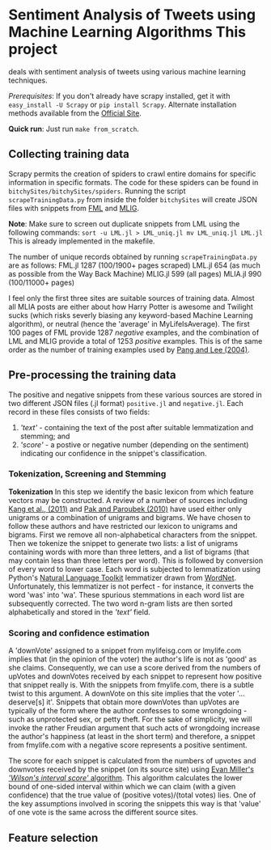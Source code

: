 # Sentiment Analysis of Tweets using Machine Learning Algorithms This project
deals with sentiment analysis of tweets using various machine learning
techniques.

_Prerequisites_: If you don't already have scrapy installed, get it with
`easy_install -U Scrapy` or `pip install Scrapy`.  Alternate installation
methods available from the [Official Site](scrapy.org/download).

**Quick run**: Just run `make from_scratch`.

## Collecting training data

Scrapy permits the creation of spiders to crawl entire domains for specific
information in specific formats. The code for these spiders can be found in
`bitchySites/bitchySites/spiders`.  Running the script `scrapeTrainingData.py`
from inside the folder `bitchySites` will create JSON files with snippets from
[FML](fmylife.com) and [MLIG](mylifeisg.com). 

**Note**: Make sure to screen out duplicate snippets from LML using the
following commands: `sort -u LML.jl > LML_uniq.jl mv LML_uniq.jl LML.jl` This
is already implemented in the makefile.

The number of unique records obtained by running `scrapeTrainingData.py` are as
follows: FML.jl  1287 (100/1900+ pages scraped) LML.jl  654  (as much as
possible from the Way Back Machine) MLIG.jl 599  (all pages) MLIA.jl 990
(100/11000+ pages)

I feel only the first three sites are suitable sources of training data. Almost
all MLIA posts are either about how Harry Potter is awesome and Twilight sucks
(which risks severly biasing any keyword-based Machine Learning algorithm), or
neutral (hence the 'average' in MyLifeIsAverage).  The first 100 pages of FML
provide 1287 _negative_ examples, and the combination of LML and MLIG provide a
total of 1253 _positive_ examples. This is of the same order as the number of
training examples used by [Pang and Lee
(2004)](dx.doi.org/10.3115/1218955.1218990).

## Pre-processing the training data
The positive and negative snippets from these various sources are stored in two
different JSON files (.jl format) `positive.jl` and `negative.jl`. Each record
in these files consists of two fields:
1. _'text'_ - containing the text of the post after suitable lemmatization and
   stemming; and
2. _'score'_ - a postive or negative number (depending on the sentiment)
   indicating our confidence in the snippet's classification. 

### Tokenization, Screening and Stemming
**Tokenization** In this step we identify the basic lexicon from which feature
vectors may be constructed. A review of a number of sources including [Kang et
al., (2011)](dx.doi.org/10.1016/j.eswa.2011.11.107) and [Pak and Paroubek
(2010)](http://goo.gl/MM7Fe0) have used either only unigrams or a combination
of unigrams and bigrams. We have chosen to follow these authors and have
restricted our lexicon to unigrams and bigrams.
First we remove all non-alphabetical characters from the snippet. Then we
tokenize the snippet to generate two lists: a list of unigrams containing words
with more than three letters, and a list of bigrams (that may contain less than
three letters per word). This is followed by conversion of every word to lower
case. Each word is subjected to lemmatization using Python's [Natural Language
Toolkit](http://www.nltk.org/) lemmatizer drawn from
[WordNet](http://wordnet.princeton.edu/). Unfortunately, this lemmatizer is not
perfect - for instance, it converts the word 'was' into 'wa'. These spurious
stemmations in each word list are subsequently corrected. The two word n-gram
lists are then sorted alphabetically and stored in the _'text'_ field.

### Scoring and confidence estimation
A 'downVote' assigned to a snippet from mylifeisg.com or lmylife.com implies
that (in the opinion of the voter) the author's life is not as 'good' as she
claims. Consequently, we can use a score derived from the numbers of upVotes
and downVotes received by each snippet to represent how positive that snippet
really is. With the snippets from fmylife.com, there is a subtle twist to this
argument. A downVote on this site implies that the voter '... deserve[s] it'.
Snippets that obtain more downVotes than upVotes are typically of the form
where the author confesses to some wrongdoing - such as unprotected sex, or
petty theft. For the sake of simplicity, we will invoke the rather Freudian
argument that such acts of wrongdoing increase the author's happiness (at least
in the short term) and therefore, a snippet from fmylife.com with a negative
score represents a positive sentiment.

The score for each snippet is calculated from the numbers of upvotes and
downvotes received by the snippet (on its source site) using [Evan Miller's
_'Wilson\'s interval score'_
algorithm](http://www.evanmiller.org/how-not-to-sort-by-average-rating.html).
This algorithm calculates the lower bound of one-sided interval within which we
can claim (with a given confidence) that the true value of (positive
votes)/(total votes) lies. One of the key assumptions involved in scoring the snippets this way is that 'value' of one vote is the same across the different source sites. 


## Feature selection

